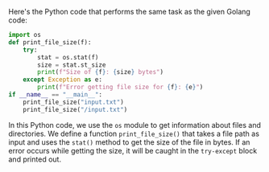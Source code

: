 Here's the Python code that performs the same task as the given Golang code:
```python
import os
def print_file_size(f):
    try:
        stat = os.stat(f)
        size = stat.st_size
        print(f"Size of {f}: {size} bytes")
    except Exception as e:
        print(f"Error getting file size for {f}: {e}")
if __name__ == "__main__":
    print_file_size("input.txt")
    print_file_size("/input.txt")
```
In this Python code, we use the `os` module to get information about files and directories. We define a function `print_file_size()` that takes a file path as input and uses the `stat()` method to get the size of the file in bytes. If an error occurs while getting the size, it will be caught in the `try-except` block and printed out.

